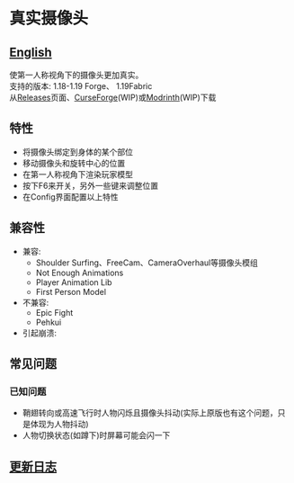 # 真实摄像头 #

## [English](README.md) ##

使第一人称视角下的摄像头更加真实。  
支持的版本: 1.18-1.19 Forge、 1.19Fabric  
从[Releases](https://github.com/xTracr/RealCamera/releases)页面、[CurseForge](https://curseforge.com)(WIP)或[Modrinth](https://modrinth.com)(WIP)下载  

## 特性 ##

* 将摄像头绑定到身体的某个部位
* 移动摄像头和旋转中心的位置
* 在第一人称视角下渲染玩家模型
* 按下F6来开关，另外一些键来调整位置
* 在Config界面配置以上特性

## 兼容性 ##

* 兼容:
  * Shoulder Surfing、FreeCam、CameraOverhaul等摄像头模组
  * Not Enough Animations
  * Player Animation Lib
  * First Person Model
* 不兼容:
  * Epic Fight
  * Pehkui
* 引起崩溃:

## 常见问题 ##

### 已知问题 ###

* 鞘翅转向或高速飞行时人物闪烁且摄像头抖动(实际上原版也有这个问题，只是体现为人物抖动)
* 人物切换状态(如蹲下)时屏幕可能会闪一下

## [更新日志](changelog.md) ##
